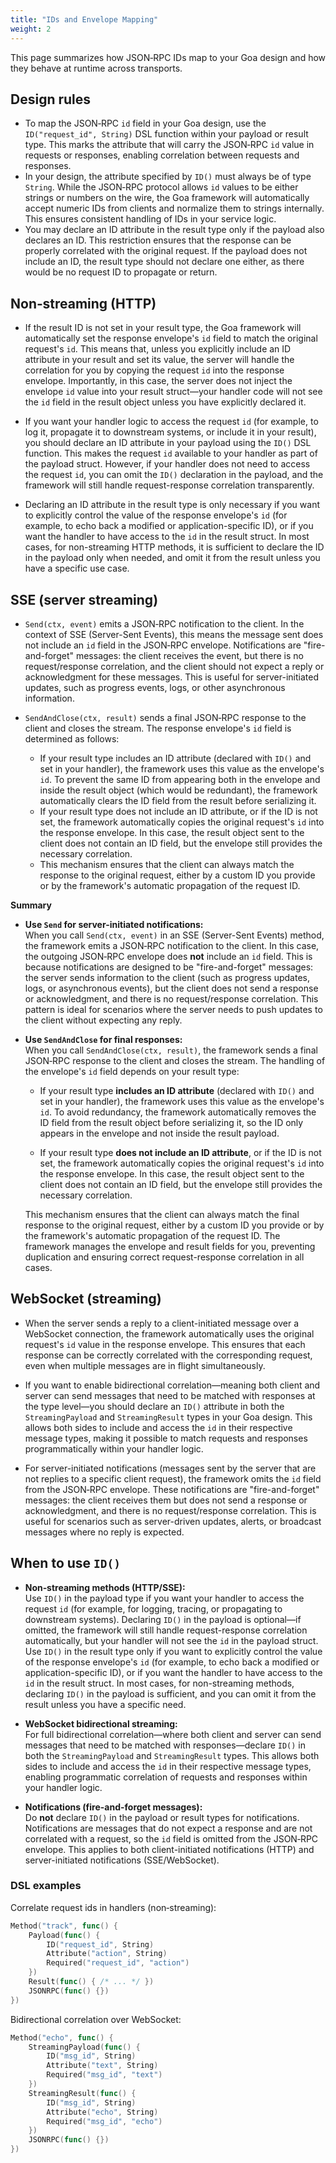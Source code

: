```yaml
---
title: "IDs and Envelope Mapping"
weight: 2
---
```


This page summarizes how JSON‑RPC IDs map to your Goa design and how they behave
at runtime across transports.

## Design rules

- To map the JSON‑RPC `id` field in your Goa design, use the `ID("request_id", String)` DSL function within your payload or result type. This marks the attribute that will carry the JSON‑RPC `id` value in requests or responses, enabling correlation between requests and responses.
- In your design, the attribute specified by `ID()` must always be of type `String`. While the JSON‑RPC protocol allows `id` values to be either strings or numbers on the wire, the Goa framework will automatically accept numeric IDs from clients and normalize them to strings internally. This ensures consistent handling of IDs in your service logic.
- You may declare an ID attribute in the result type only if the payload also declares an ID. This restriction ensures that the response can be properly correlated with the original request. If the payload does not include an ID, the result type should not declare one either, as there would be no request ID to propagate or return.

## Non‑streaming (HTTP)

- If the result ID is not set in your result type, the Goa framework will automatically set the response envelope's `id` field to match the original request's `id`. This means that, unless you explicitly include an ID attribute in your result and set its value, the server will handle the correlation for you by copying the request `id` into the response envelope. Importantly, in this case, the server does not inject the envelope `id` value into your result struct—your handler code will not see the `id` field in the result object unless you have explicitly declared it.

- If you want your handler logic to access the request `id` (for example, to log it, propagate it to downstream systems, or include it in your result), you should declare an ID attribute in your payload using the `ID()` DSL function. This makes the request `id` available to your handler as part of the payload struct. However, if your handler does not need to access the request `id`, you can omit the `ID()` declaration in the payload, and the framework will still handle request-response correlation transparently.

- Declaring an ID attribute in the result type is only necessary if you want to explicitly control the value of the response envelope's `id` (for example, to echo back a modified or application-specific ID), or if you want the handler to have access to the `id` in the result struct. In most cases, for non-streaming HTTP methods, it is sufficient to declare the ID in the payload only when needed, and omit it from the result unless you have a specific use case.

## SSE (server streaming)

- `Send(ctx, event)` emits a JSON‑RPC notification to the client. In the context of SSE (Server-Sent Events), this means the message sent does not include an `id` field in the JSON‑RPC envelope. Notifications are "fire-and-forget" messages: the client receives the event, but there is no request/response correlation, and the client should not expect a reply or acknowledgment for these messages. This is useful for server-initiated updates, such as progress events, logs, or other asynchronous information.

- `SendAndClose(ctx, result)` sends a final JSON‑RPC response to the client and closes the stream. The response envelope's `id` field is determined as follows:
  - If your result type includes an ID attribute (declared with `ID()` and set in your handler), the framework uses this value as the envelope's `id`. To prevent the same ID from appearing both in the envelope and inside the result object (which would be redundant), the framework automatically clears the ID field from the result before serializing it.
  - If your result type does not include an ID attribute, or if the ID is not set, the framework automatically copies the original request's `id` into the response envelope. In this case, the result object sent to the client does not contain an ID field, but the envelope still provides the necessary correlation.
  - This mechanism ensures that the client can always match the response to the original request, either by a custom ID you provide or by the framework's automatic propagation of the request ID.

**Summary**

- **Use `Send` for server-initiated notifications:**  
  When you call `Send(ctx, event)` in an SSE (Server-Sent Events) method, the framework emits a JSON‑RPC notification to the client. In this case, the outgoing JSON‑RPC envelope does **not** include an `id` field. This is because notifications are designed to be "fire-and-forget" messages: the server sends information to the client (such as progress updates, logs, or asynchronous events), but the client does not send a response or acknowledgment, and there is no request/response correlation. This pattern is ideal for scenarios where the server needs to push updates to the client without expecting any reply.

- **Use `SendAndClose` for final responses:**  
  When you call `SendAndClose(ctx, result)`, the framework sends a final JSON‑RPC response to the client and closes the stream. The handling of the envelope's `id` field depends on your result type:

    - If your result type **includes an ID attribute** (declared with `ID()` and set in your handler), the framework uses this value as the envelope's `id`. To avoid redundancy, the framework automatically removes the ID field from the result object before serializing it, so the ID only appears in the envelope and not inside the result payload.

    - If your result type **does not include an ID attribute**, or if the ID is not set, the framework automatically copies the original request's `id` into the response envelope. In this case, the result object sent to the client does not contain an ID field, but the envelope still provides the necessary correlation.

  This mechanism ensures that the client can always match the final response to the original request, either by a custom ID you provide or by the framework's automatic propagation of the request ID. The framework manages the envelope and result fields for you, preventing duplication and ensuring correct request-response correlation in all cases.

## WebSocket (streaming)

- When the server sends a reply to a client-initiated message over a WebSocket connection, the framework automatically uses the original request's `id` value in the response envelope. This ensures that each response can be correctly correlated with the corresponding request, even when multiple messages are in flight simultaneously.

- If you want to enable bidirectional correlation—meaning both client and server can send messages that need to be matched with responses at the type level—you should declare an `ID()` attribute in both the `StreamingPayload` and `StreamingResult` types in your Goa design. This allows both sides to include and access the `id` in their respective message types, making it possible to match requests and responses programmatically within your handler logic.

- For server-initiated notifications (messages sent by the server that are not replies to a specific client request), the framework omits the `id` field from the JSON‑RPC envelope. These notifications are "fire-and-forget" messages: the client receives them but does not send a response or acknowledgment, and there is no request/response correlation. This is useful for scenarios such as server-driven updates, alerts, or broadcast messages where no reply is expected.

## When to use `ID()`

- **Non‑streaming methods (HTTP/SSE):**  
  Use `ID()` in the payload type if you want your handler to access the request `id` (for example, for logging, tracing, or propagating to downstream systems). Declaring `ID()` in the payload is optional—if omitted, the framework will still handle request-response correlation automatically, but your handler will not see the `id` in the payload struct.  
  Use `ID()` in the result type only if you want to explicitly control the value of the response envelope's `id` (for example, to echo back a modified or application-specific ID), or if you want the handler to have access to the `id` in the result struct. In most cases, for non-streaming methods, declaring `ID()` in the payload is sufficient, and you can omit it from the result unless you have a specific need.

- **WebSocket bidirectional streaming:**  
  For full bidirectional correlation—where both client and server can send messages that need to be matched with responses—declare `ID()` in both the `StreamingPayload` and `StreamingResult` types. This allows both sides to include and access the `id` in their respective message types, enabling programmatic correlation of requests and responses within your handler logic.

- **Notifications (fire-and-forget messages):**  
  Do **not** declare `ID()` in the payload or result types for notifications. Notifications are messages that do not expect a response and are not correlated with a request, so the `id` field is omitted from the JSON‑RPC envelope. This applies to both client-initiated notifications (HTTP) and server-initiated notifications (SSE/WebSocket).

### DSL examples

Correlate request ids in handlers (non‑streaming):

```go
Method("track", func() {
    Payload(func() {
        ID("request_id", String)
        Attribute("action", String)
        Required("request_id", "action")
    })
    Result(func() { /* ... */ })
    JSONRPC(func() {})
})
```

Bidirectional correlation over WebSocket:

```go
Method("echo", func() {
    StreamingPayload(func() {
        ID("msg_id", String)
        Attribute("text", String)
        Required("msg_id", "text")
    })
    StreamingResult(func() {
        ID("msg_id", String)
        Attribute("echo", String)
        Required("msg_id", "echo")
    })
    JSONRPC(func() {})
})
```



